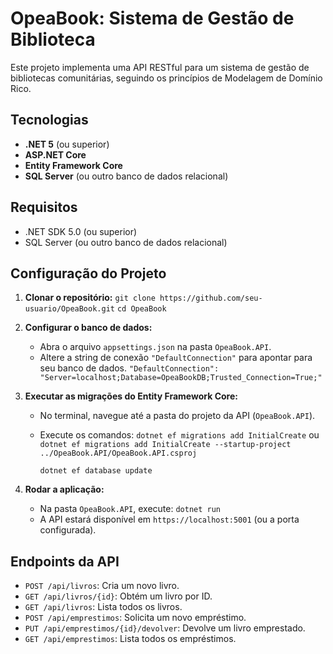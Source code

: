 # OpeaBook: Sistema de Gestão de Biblioteca

Este projeto implementa uma API RESTful para um sistema de gestão de bibliotecas comunitárias, seguindo os princípios de Modelagem de Domínio Rico.

## Tecnologias

* **.NET 5** (ou superior)
* **ASP.NET Core**
* **Entity Framework Core**
* **SQL Server** (ou outro banco de dados relacional)

## Requisitos

* .NET SDK 5.0 (ou superior)
* SQL Server (ou outro banco de dados relacional)

## Configuração do Projeto

1.  **Clonar o repositório:**
    `git clone https://github.com/seu-usuario/OpeaBook.git`
    `cd OpeaBook`

2.  **Configurar o banco de dados:**
    * Abra o arquivo `appsettings.json` na pasta `OpeaBook.API`.
    * Altere a string de conexão `"DefaultConnection"` para apontar para seu banco de dados.
    `"DefaultConnection": "Server=localhost;Database=OpeaBookDB;Trusted_Connection=True;"`

3.  **Executar as migrações do Entity Framework Core:**
    * No terminal, navegue até a pasta do projeto da API (`OpeaBook.API`).
    * Execute os comandos:
        `dotnet ef migrations add InitialCreate`
		ou
		`dotnet ef migrations add InitialCreate --startup-project ../OpeaBook.API/OpeaBook.API.csproj`
		
        `dotnet ef database update`

4.  **Rodar a aplicação:**
    * Na pasta `OpeaBook.API`, execute:
        `dotnet run`
    * A API estará disponível em `https://localhost:5001` (ou a porta configurada).

## Endpoints da API

* `POST /api/livros`: Cria um novo livro.
* `GET /api/livros/{id}`: Obtém um livro por ID.
* `GET /api/livros`: Lista todos os livros.
* `POST /api/emprestimos`: Solicita um novo empréstimo.
* `PUT /api/emprestimos/{id}/devolver`: Devolve um livro emprestado.
* `GET /api/emprestimos`: Lista todos os empréstimos.
